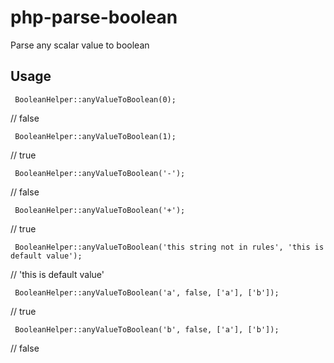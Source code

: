 # php-parse-boolean
Parse any scalar value to boolean

## Usage

`
BooleanHelper::anyValueToBoolean(0);`

// false

`
BooleanHelper::anyValueToBoolean(1);`

// true

`
BooleanHelper::anyValueToBoolean('-');`

// false

`
BooleanHelper::anyValueToBoolean('+');`

// true

`
BooleanHelper::anyValueToBoolean('this string not in rules', 'this is default value');`

// 'this is default value'

`
BooleanHelper::anyValueToBoolean('a', false, ['a'], ['b']);`

// true

`
BooleanHelper::anyValueToBoolean('b', false, ['a'], ['b']);`

// false

